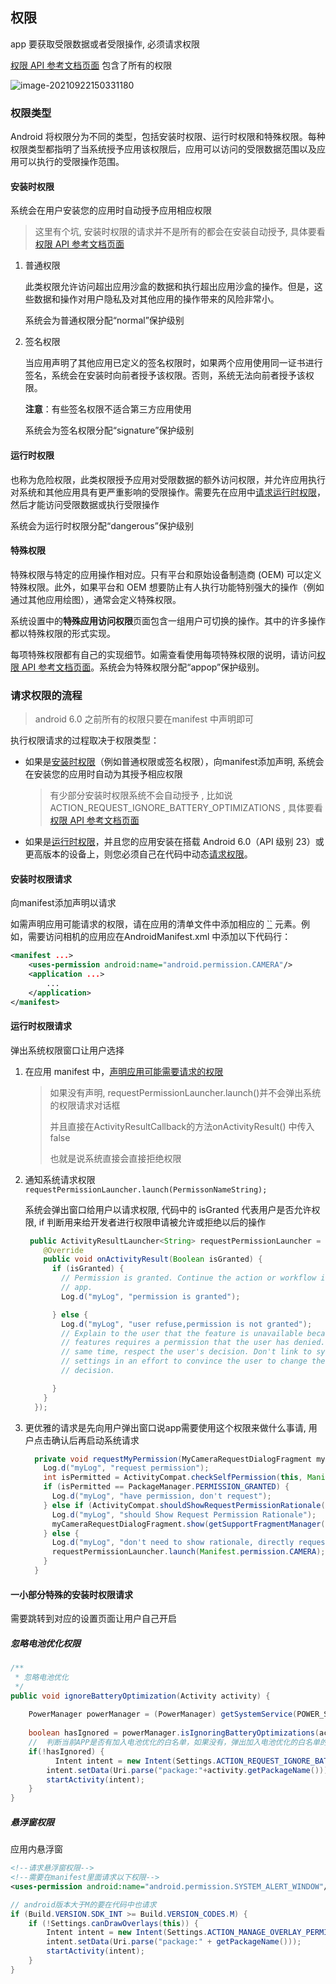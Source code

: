 ## 	权限

app 要获取受限数据或者受限操作, 必须请求权限

[权限 API 参考文档页面](https://developer.android.com/reference/android/Manifest.permission?hl=zh-cn) 包含了所有的权限

![image-20210922150331180](https://gitee.com/KevinZhang1999/my-picture/raw/master/uPic/202109221503402.png)

### 权限类型

Android 将权限分为不同的类型，包括安装时权限、运行时权限和特殊权限。每种权限类型都指明了当系统授予应用该权限后，应用可以访问的受限数据范围以及应用可以执行的受限操作范围。

#### 安装时权限

系统会在用户安装您的应用时自动授予应用相应权限

> 这里有个坑, 安装时权限的请求并不是所有的都会在安装自动授予, 具体要看[权限 API 参考文档页面](https://developer.android.com/reference/android/Manifest.permission?hl=zh-cn)

1. 普通权限

   此类权限允许访问超出应用沙盒的数据和执行超出应用沙盒的操作。但是，这些数据和操作对用户隐私及对其他应用的操作带来的风险非常小。

   系统会为普通权限分配“normal”保护级别

2. 签名权限

   当应用声明了其他应用已定义的签名权限时，如果两个应用使用同一证书进行签名，系统会在安装时向前者授予该权限。否则，系统无法向前者授予该权限。

   **注意**：有些签名权限不适合第三方应用使用	

   系统会为签名权限分配“signature”保护级别

#### 运行时权限

也称为危险权限，此类权限授予应用对受限数据的额外访问权限，并允许应用执行对系统和其他应用具有更严重影响的受限操作。需要先在应用中[请求运行时权限](https://developer.android.com/training/permissions/requesting?hl=zh-cn)，然后才能访问受限数据或执行受限操作

系统会为运行时权限分配“dangerous”保护级别

#### 特殊权限

特殊权限与特定的应用操作相对应。只有平台和原始设备制造商 (OEM) 可以定义特殊权限。此外，如果平台和 OEM 想要防止有人执行功能特别强大的操作（例如通过其他应用绘图），通常会定义特殊权限。

系统设置中的**特殊应用访问权限**页面包含一组用户可切换的操作。其中的许多操作都以特殊权限的形式实现。

每项特殊权限都有自己的实现细节。如需查看使用每项特殊权限的说明，请访问[权限 API 参考文档页面](https://developer.android.com/reference/android/Manifest.permission?hl=zh-cn)。系统会为特殊权限分配“appop”保护级别。

### 请求权限的流程

> android 6.0 之前所有的权限只要在manifest 中声明即可

执行权限请求的过程取决于权限类型：

- 如果是[安装时权限](https://developer.android.com/guide/topics/permissions/overview?hl=zh-cn#install-time)（例如普通权限或签名权限），向manifest添加声明, 系统会在安装您的应用时自动为其授予相应权限

  > 有少部分安装时权限系统不会自动授予 , 比如说 ACTION_REQUEST_IGNORE_BATTERY_OPTIMIZATIONS , 具体要看[权限 API 参考文档页面](https://developer.android.com/reference/android/Manifest.permission?hl=zh-cn) 

- 如果是[运行时权限](https://developer.android.com/guide/topics/permissions/overview?hl=zh-cn#runtime)，并且您的应用安装在搭载 Android 6.0（API 级别 23）或更高版本的设备上，则您必须自己在代码中动态[请求权限](https://developer.android.com/training/permissions/requesting?hl=zh-cn)。

#### 安装时权限请求

向manifest添加声明以请求

如需声明应用可能请求的权限，请在应用的清单文件中添加相应的 [``](https://developer.android.com/guide/topics/manifest/uses-permission-element?hl=zh-cn) 元素。例如，需要访问相机的应用应在AndroidManifest.xml 中添加以下代码行：

```xml
<manifest ...>
    <uses-permission android:name="android.permission.CAMERA"/>
    <application ...>
        ...
    </application>
</manifest>
```

#### 运行时权限请求

弹出系统权限窗口让用户选择

1. 在应用 manifest 中，[声明应用可能需要请求的权限](https://developer.android.com/training/permissions/declaring?hl=zh-cn)

   > 如果没有声明, requestPermissionLauncher.launch()并不会弹出系统的权限请求对话框
   >
   > 并且直接在ActivityResultCallback的方法onActivityResult() 中传入false
   >
   > 也就是说系统直接会直接拒绝权限

2. 通知系统请求权限  `requestPermissionLauncher.launch(PermissonNameString);`

   系统会弹出窗口给用户以请求权限, 代码中的 isGranted 代表用户是否允许权限, if 判断用来给开发者进行权限申请被允许或拒绝以后的操作

   ```java
    public ActivityResultLauncher<String> requestPermissionLauncher = registerForActivityResult(new ActivityResultContracts.RequestPermission(), new ActivityResultCallback<Boolean>() {
       @Override
       public void onActivityResult(Boolean isGranted) {
         if (isGranted) {
           // Permission is granted. Continue the action or workflow in your
           // app.
           Log.d("myLog", "permission is granted");
   
         } else {
           Log.d("myLog", "user refuse,permission is not granted");
           // Explain to the user that the feature is unavailable because the
           // features requires a permission that the user has denied. At the
           // same time, respect the user's decision. Don't link to system
           // settings in an effort to convince the user to change their
           // decision.
   
         }
       }
     });
   ```

3. 更优雅的请求是先向用户弹出窗口说app需要使用这个权限来做什么事请, 用户点击确认后再启动系统请求

   ```java
     private void requestMyPermission(MyCameraRequestDialogFragment myCameraRequestDialogFragment) {
       Log.d("myLog", "request permission");
       int isPermitted = ActivityCompat.checkSelfPermission(this, Manifest.permission.CAMERA);
       if (isPermitted == PackageManager.PERMISSION_GRANTED) {
         Log.d("myLog", "have permission, don't request");
       } else if (ActivityCompat.shouldShowRequestPermissionRationale(this, Manifest.permission.CAMERA)) {
         Log.d("myLog", "should Show Request Permission Rationale");
         myCameraRequestDialogFragment.show(getSupportFragmentManager(), "请求调用相机");
       } else {
         Log.d("myLog", "don't need to show rationale, directly request permission");
         requestPermissionLauncher.launch(Manifest.permission.CAMERA);
       }
     }
   ```

#### 一小部分特殊的安装时权限请求

需要跳转到对应的设置页面让用户自己开启

##### 忽略电池优化权限

```java
/**
 * 忽略电池优化
 */
public void ignoreBatteryOptimization(Activity activity) {
 
    PowerManager powerManager = (PowerManager) getSystemService(POWER_SERVICE);
 
    boolean hasIgnored = powerManager.isIgnoringBatteryOptimizations(activity.getPackageName());
    //  判断当前APP是否有加入电池优化的白名单，如果没有，弹出加入电池优化的白名单的设置对话框。
    if(!hasIgnored) {
          Intent intent = new Intent(Settings.ACTION_REQUEST_IGNORE_BATTERY_OPTIMIZATIONS);
        intent.setData(Uri.parse("package:"+activity.getPackageName()));
        startActivity(intent);
    }
}

```

##### 悬浮窗权限

应用内悬浮窗

```xml
<!--请求悬浮窗权限-->
<!--需要在manifest里面请求以下权限-->
<uses-permission android:name="android.permission.SYSTEM_ALERT_WINDOW"/>

```

```java
// android版本大于M的要在代码中也请求
if (Build.VERSION.SDK_INT >= Build.VERSION_CODES.M) {
    if (!Settings.canDrawOverlays(this)) {
        Intent intent = new Intent(Settings.ACTION_MANAGE_OVERLAY_PERMISSION);
        intent.setData(Uri.parse("package:" + getPackageName()));
        startActivity(intent);
    }
}
```

